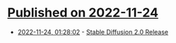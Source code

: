 # [Published on 2022-11-24](index.md)

* [2022-11-24, 01:28:02](https://news.ycombinator.com/item?id=33726816) - [Stable Diffusion 2.0 Release](https://stability.ai/blog/stable-diffusion-v2-release)
